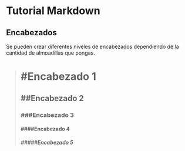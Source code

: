 # Tutorial Markdown

## Encabezados

Se pueden crear diferentes niveles de encabezados dependiendo 
de la cantidad de almoadillas que pongas.

> # #Encabezado 1
> ## ##Encabezado 2
> ### ###Encabezado 3
> #### ####Encabezado 4
> ##### #####Encabezado 5
